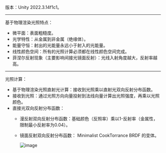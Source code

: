 版本：Unity 2022.3.14f1c1。
***
基于物理渲染光照特点：
- 微平面：表面粗糙度。
- 光学特性：从金属到非金属（绝缘体）。
- 能量守恒：射出的光能量永远小于射入的光能量。
- 线性颜色空间：所有的光照计算必须都在线性颜色空间完成。
- 菲涅尔反射现象（主要影响间接光镜面反射）：光线入射角度越大，反射率越高。
***
光照计算：
- 基于物理渲染光照直射光计算：接收到光照乘以直射光双向反射分布函数。
- 接收到光照：通过光照方向向量投射到法线向量计算出光照强度，再乘以光照颜色。
- 直接光双向反射分布函数：
  - 漫反射双向反射分布函数：基础颜色（反照率）乘以1-反射率（金属性，限制最小反射率为0.04）。 
  - 镜面反射双向反射分布函数： Minimalist CookTorrance BRDF 的变体。
    
    ![image](https://github.com/user-attachments/assets/86ebbbb5-edfe-4867-8afb-f0b4b5cb6fe7)



